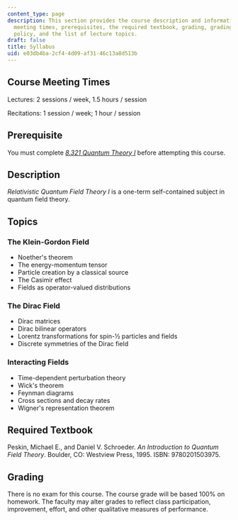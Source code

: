 ```yaml
---
content_type: page
description: This section provides the course description and information on course
  meeting times, prerequisites, the required textbook, grading, grading, homework
  policy, and the list of lecture topics.
draft: false
title: Syllabus
uid: e03db4ba-2cf4-4d09-af31-46c13a8d513b
---
```

## Course Meeting Times

Lectures: 2 sessions / week, 1.5 hours / session

Recitations: 1 session / week; 1 hour / session

## Prerequisite

You must complete [*8.321 Quantum Theory I*](https://ocw.mit.edu/courses/8-321-quantum-theory-i-fall-2017/) before attempting this course.

## Description

*Relativistic Quantum Field Theory I* is a one-term self-contained subject in quantum field theory.

## Topics

### The Klein-Gordon Field

- Noether's theorem
- The energy-momentum tensor
- Particle creation by a classical source
- The Casimir effect
- Fields as operator-valued distributions

### The Dirac Field

- Dirac matrices
- Dirac bilinear operators
- Lorentz transformations for spin-½ particles and fields
- Discrete symmetries of the Dirac field

### Interacting Fields

- Time-dependent perturbation theory
- Wick's theorem
- Feynman diagrams
- Cross sections and decay rates
- Wigner's representation theorem

## Required Textbook

Peskin, Michael E., and Daniel V. Schroeder. *An Introduction to Quantum Field Theory*. Boulder, CO: Westview Press, 1995. ISBN: 9780201503975.

## Grading

There is no exam for this course. The course grade will be based 100% on homework. The faculty may alter grades to reflect class participation, improvement, effort, and other qualitative measures of performance.